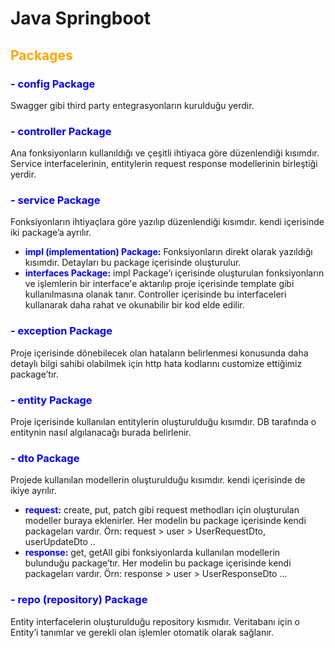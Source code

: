 # Java Springboot

## <span style="color: orange;"> Packages </span>

### <span style="color: blue;">- config Package</span>

Swagger gibi third party entegrasyonların kurulduğu yerdir.

### <span style="color: blue;">- controller Package</span>

Ana fonksiyonların kullanıldığı ve çeşitli ihtiyaca göre düzenlendiği kısımdır. Service interfacelerinin, entitylerin request response modellerinin birleştiği yerdir.

### <span style="color: blue;">- service Package</span>

Fonksiyonların ihtiyaçlara göre yazılıp düzenlendiği kısımdır. kendi içerisinde iki package’a ayrılır.

- **<span style="color: blue;">impl (implementation) Package:</span>** Fonksiyonların direkt olarak yazıldığı kısımdır. Detayları bu package içerisinde oluşturulur.
- **<span style="color: blue;">interfaces Package:</span>** impl Package’ı içerisinde oluşturulan fonksiyonların ve işlemlerin bir interface'e aktarılıp proje içerisinde template gibi kullanılmasına olanak tanır. Controller içerisinde bu interfaceleri kullanarak daha rahat ve okunabilir bir kod elde edilir.

### <span style="color: blue;">- exception Package</span>

Proje içerisinde dönebilecek olan hataların belirlenmesi konusunda daha detaylı bilgi sahibi olabilmek için http hata kodlarını customize ettiğimiz package’tır.

### <span style="color: blue;">- entity Package</span>

Proje içerisinde kullanılan entitylerin oluşturulduğu kısımdır. DB tarafında o entitynin nasıl algılanacağı burada belirlenir.

### <span style="color: blue;">- dto Package</span>

Projede kullanılan modellerin oluşturulduğu kısımdır. kendi içerisinde de ikiye ayrılır.

- **<span style="color: blue;">request:</span>** create, put, patch gibi request methodları için oluşturulan modeller buraya eklenirler. Her modelin bu package içerisinde kendi packageları vardır. Örn: request > user > UserRequestDto, userUpdateDto ..
- **<span style="color: blue;">response:</span>** get, getAll gibi fonksiyonlarda kullanılan modellerin bulunduğu package’tır. Her modelin bu package içerisinde kendi packageları vardır. Örn: response > user > UserResponseDto …

### <span style="color: blue;">- repo (repository) Package</span>

Entity interfacelerin oluşturulduğu repository kısmıdır. Veritabanı için o Entity’i tanımlar ve gerekli olan işlemler otomatik olarak sağlanır.

